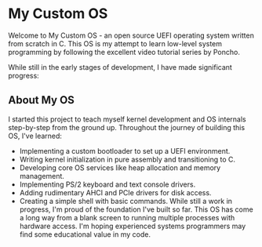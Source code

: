 # My Custom OS
Welcome to My Custom OS - an open source UEFI operating system written from scratch in C. This OS is my attempt to learn low-level system programming by following the excellent video tutorial series by Poncho.

While still in the early stages of development, I have made significant progress:

## About My OS
I started this project to teach myself kernel development and OS internals step-by-step from the ground up. Throughout the journey of building this OS, I've learned:

- Implementing a custom bootloader to set up a UEFI environment.
- Writing kernel initialization in pure assembly and transitioning to C.
- Developing core OS services like heap allocation and memory management.
- Implementing PS/2 keyboard and text console drivers.
- Adding rudimentary AHCI and PCIe drivers for disk access.
- Creating a simple shell with basic commands.
While still a work in progress, I'm proud of the foundation I've built so far. This OS has come a long way from a blank screen to running multiple processes with hardware access. I'm hoping experienced systems programmers may find some educational value in my code.